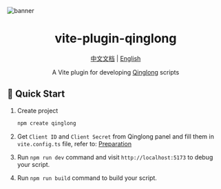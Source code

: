 ![banner](https://socialify.git.ci/xiaohuohumax/vite-plugin-qinglong/image?font=Bitter&forks=1&issues=1&language=1&name=1&owner=1&pattern=Plus&pulls=1&stargazers=1&theme=Auto)

<div align="center">
  <h1>vite-plugin-qinglong</h1>
  <p>
    <a href="https://github.com/xiaohuohumax/vite-plugin-qinglong/blob/main/README_ZH.md">中文文档</a> |
    <a href="https://github.com/xiaohuohumax/vite-plugin-qinglong/blob/main/README.md">English</a>
  </p>
  <p>A Vite plugin for developing <a href="https://github.com/whyour/qinglong">Qinglong</a> scripts</p>
</div>

## 🚀 Quick Start

1. Create project
   ```bash
   npm create qinglong
   ```

2. Get `Client ID` and `Client Secret` from Qinglong panel and fill them in `vite.config.ts` file, refer to: [Preparation](https://qinglong.online/api/preparation)
3. Run `npm run dev` command and visit `http://localhost:5173` to debug your script.
4. Run `npm run build` command to build your script.
